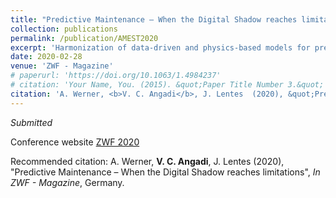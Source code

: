 ```yaml
---
title: "Predictive Maintenance – When the Digital Shadow reaches limitations"
collection: publications
permalink: /publication/AMEST2020
excerpt: 'Harmonization of data-driven and physics-based models for predictive maintenance.'
date: 2020-02-28
venue: 'ZWF - Magazine'
# paperurl: 'https://doi.org/10.1063/1.4984237'
# citation: 'Your Name, You. (2015). &quot;Paper Title Number 3.&quot; <i>Journal 1</i>. 1(3).'
citation: 'A. Werner, <b>V. C. Angadi</b>, J. Lentes  (2020), &quot;Predictive Maintenance – When the Digital Shadow reaches limitations&quot;, <i>In ZWF - Magazine</i>, Germany.'
---
```

<i>Submitted</i>

Conference website [ZWF 2020](https://www.hanser-elibrary.com/loi/zwf)

Recommended citation: A. Werner, <b>V. C. Angadi</b>, J. Lentes  (2020), &quot;Predictive Maintenance – When the Digital Shadow reaches limitations&quot;, <i>In ZWF - Magazine</i>, Germany.